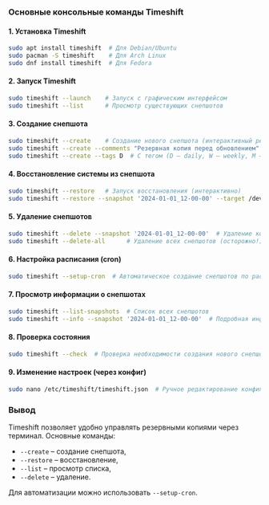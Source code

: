 ### **Основные консольные команды Timeshift**  

#### **1. Установка Timeshift**  
```bash
sudo apt install timeshift  # Для Debian/Ubuntu
sudo pacman -S timeshift    # Для Arch Linux
sudo dnf install timeshift  # Для Fedora
```

#### **2. Запуск Timeshift**  
```bash
sudo timeshift --launch    # Запуск с графическим интерфейсом
sudo timeshift --list      # Просмотр существующих снепшотов
```

#### **3. Создание снепшота**  
```bash
sudo timeshift --create    # Создание нового снепшота (интерактивный режим)
sudo timeshift --create --comments "Резервная копия перед обновлением"  # С комментарием
sudo timeshift --create --tags D  # С тегом (D – daily, W – weekly, M – monthly, O – on-demand)
```

#### **4. Восстановление системы из снепшота**  
```bash
sudo timeshift --restore   # Запуск восстановления (интерактивно)
sudo timeshift --restore --snapshot '2024-01-01_12-00-00' --target /dev/sda1  # Указание конкретного снепшота и раздела
```

#### **5. Удаление снепшотов**  
```bash
sudo timeshift --delete --snapshot '2024-01-01_12-00-00'  # Удаление конкретного снепшота
sudo timeshift --delete-all      # Удаление всех снепшотов (осторожно!)
```

#### **6. Настройка расписания (cron)**  
```bash
sudo timeshift --setup-cron  # Автоматическое создание снепшотов по расписанию
```

#### **7. Просмотр информации о снепшотах**  
```bash
sudo timeshift --list-snapshots  # Список всех снепшотов
sudo timeshift --info --snapshot '2024-01-01_12-00-00'  # Подробная информация о снепшоте
```

#### **8. Проверка состояния**  
```bash
sudo timeshift --check  # Проверка необходимости создания нового снепшота
```

#### **9. Изменение настроек (через конфиг)**  
```bash
sudo nano /etc/timeshift/timeshift.json  # Ручное редактирование конфигурации
```

### **Вывод**  
Timeshift позволяет удобно управлять резервными копиями через терминал. Основные команды:  
- `--create` – создание снепшота,  
- `--restore` – восстановление,  
- `--list` – просмотр списка,  
- `--delete` – удаление.  

Для автоматизации можно использовать `--setup-cron`.  

